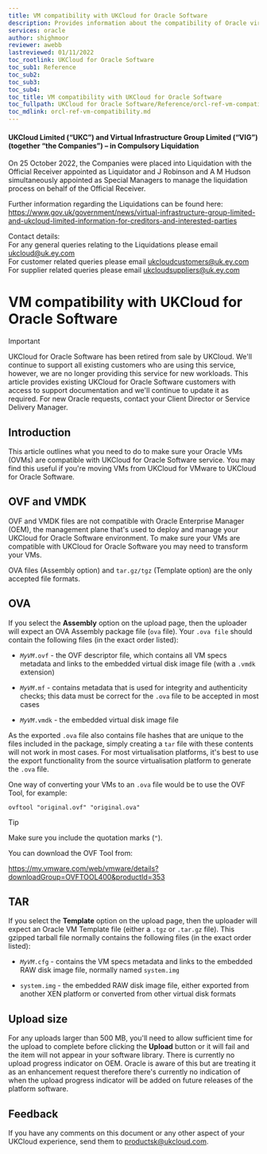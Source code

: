 ```yaml
---
title: VM compatibility with UKCloud for Oracle Software
description: Provides information about the compatibility of Oracle virtual machines with UKCloud for Oracle Software
services: oracle
author: shighmoor
reviewer: awebb
lastreviewed: 01/11/2022
toc_rootlink: UKCloud for Oracle Software
toc_sub1: Reference
toc_sub2:
toc_sub3:
toc_sub4:
toc_title: VM compatibility with UKCloud for Oracle Software
toc_fullpath: UKCloud for Oracle Software/Reference/orcl-ref-vm-compatibility.md
toc_mdlink: orcl-ref-vm-compatibility.md
---
```


#### UKCloud Limited (“UKC”) and Virtual Infrastructure Group Limited (“VIG”) (together “the Companies”) – in Compulsory Liquidation

On 25 October 2022, the Companies were placed into Liquidation with the Official Receiver appointed as Liquidator and J Robinson and A M Hudson simultaneously appointed as Special Managers to manage the liquidation process on behalf of the Official Receiver.

Further information regarding the Liquidations can be found here: <https://www.gov.uk/government/news/virtual-infrastructure-group-limited-and-ukcloud-limited-information-for-creditors-and-interested-parties>

Contact details:<br>
For any general queries relating to the Liquidations please email <ukcloud@uk.ey.com><br>
For customer related queries please email <ukcloudcustomers@uk.ey.com><br>
For supplier related queries please email <ukcloudsuppliers@uk.ey.com>

# VM compatibility with UKCloud for Oracle Software

> [!IMPORTANT]
> UKCloud for Oracle Software has been retired from sale by UKCloud. We'll continue to support all existing customers who are using this service, however, we are no longer providing this service for new workloads. This article provides existing UKCloud for Oracle Software customers with access to support documentation and we'll continue to update it as required. For new Oracle requests, contact your Client Director or Service Delivery Manager.

## Introduction

This article outlines what you need to do to make sure your Oracle VMs (OVMs) are compatible with UKCloud for Oracle Software service. You may find this useful if you're moving VMs from UKCloud for VMware to UKCloud for Oracle Software.

## OVF and VMDK

OVF and VMDK files are not compatible with Oracle Enterprise Manager (OEM), the management plane that's used to deploy and manage your UKCloud for Oracle Software environment. To make sure your VMs are compatible with UKCloud for Oracle Software you may need to transform your VMs.

OVA files (Assembly option) and `tar.gz/tgz` (Template option) are the only accepted file formats.

## OVA

If you select the **Assembly** option on the upload page, then the uploader will expect an OVA Assembly package file (`ova` file). Your `.ova file` should contain the following files (in the exact order listed):

- *`MyVM`*`.ovf` - the OVF descriptor file, which contains all VM specs metadata and links to the embedded virtual disk image file (with a `.vmdk` extension)

- *`MyVM`*`.mf` - contains metadata that is used for integrity and authenticity checks; this data must be correct for the `.ova` file to be accepted in most cases

- *`MyVM`*`.vmdk` - the embedded virtual disk image file

As the exported `.ova` file also contains file hashes that are unique to the files included in the package, simply creating a `tar` file with these contents will not work in most cases. For most virtualisation platforms, it's best to use the export functionality from the source virtualisation platform to generate the `.ova` file.

One way of converting your VMs to an `.ova` file would be to use the OVF Tool, for example:

```
ovftool "original.ovf" "original.ova"
```

> [!TIP]
> Make sure you include the quotation marks (`"`).

You can download the OVF Tool from:

<https://my.vmware.com/web/vmware/details?downloadGroup=OVFTOOL400&productId=353>

## TAR

If you select the **Template** option on the upload page, then the uploader will expect an Oracle VM Template file (either a `.tgz` or `.tar.gz` file). This gzipped tarball file normally contains the following files (in the exact order listed):

- *`MyVM`*`.cfg` - contains the VM specs metadata and links to the embedded RAW disk image file, normally named `system.img`

- `system.img` - the embedded RAW disk image file, either exported from another XEN platform or converted from other virtual disk formats

## Upload size

For any uploads larger than 500 MB, you'll need to allow sufficient time for the upload to complete before clicking the **Upload** button or it will fail and the item will not appear in your software library. There is currently no upload progress indicator on OEM. Oracle is aware of this but are treating it as an enhancement request therefore there's currently no indication of when the upload progress indicator will be added on future releases of the platform software.

## Feedback

If you have any comments on this document or any other aspect of your UKCloud experience, send them to <productsk@ukcloud.com>.
